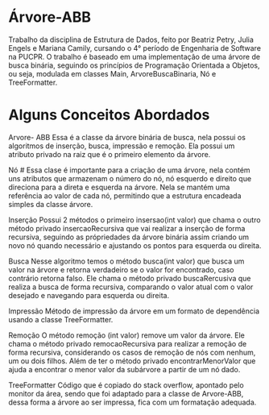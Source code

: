 # Árvore-ABB
Trabalho da disciplina de Estrutura de Dados, feito por Beatriz Petry, Julia Engels e Mariana Camily, cursando o 4° período de Engenharia de Software na PUCPR. O trabalho é baseado em uma implementação de uma árvore de busca binária, seguindo os princípios de Programação Orientada a Objetos, ou seja, modulada em classes Main, ArvoreBuscaBinaria, Nó e TreeFormatter.

# Alguns Conceitos Abordados
Arvore- ABB
Essa é a classe da árvore binária de busca, nela possui os algoritmos de inserção, busca, impressão e remoção. Ela possui um atributo privado na raiz que é o primeiro elemento da árvore.

Nó #
Essa clase é importante para a criação de uma árvore, nela contém uns atributos que armazenam o número do nó, nó esquerdo e direito que direciona para a direta e esquerda na árvore. Nela se mantém uma referência ao valor de cada nó, permitindo que a estrutura encadeada simples da classe árvore.

Inserção
Possui 2 métodos o primeiro insersao(int valor) que chama o outro método privado insercaoRecursiva que vai realizar a inserção de forma recursiva, seguindo as própriedades da árvore binária assim criando um novo nó quando necessário e ajustando os pontos para esquerda ou direita.

Busca
Nesse algoritmo temos o método busca(int valor) que busca um valor na árvore e retorna verdadeiro se o valor for encontrado, caso contrário retorna falso. Ele chama o método privado buscaRercusiva que realiza a busca de forma recursiva, comparando o valor atual com o valor desejado e navegando para esquerda ou direita. 

Impressão
Método de impressão da árvore em um formato de dependência usando a classe TreeFormatter.

Remoção
O método remoção (int valor) remove um valor da árvore. Ele chama o método privado remocaoRecursiva para realizar a remoção de forma recursiva, considerando os casos de remoção de nós com nenhum, um ou dois filhos. Além de ter o método privado encontrarMenorValor que ajuda a encontrar o menor valor da subárvore a partir de um nó dado.

TreeFormatter
Código que é copiado do stack overflow, apontado pelo monitor da área, sendo que foi adaptado para a classe de Arvore-ABB, dessa forma a árvore ao ser impressa, fica com um formatação adequada.

